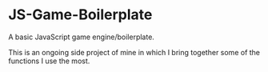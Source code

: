 # JS-Game-Boilerplate
A basic JavaScript game engine/boilerplate.

This is an ongoing side project of mine in which I bring together some of the functions I use the most.
